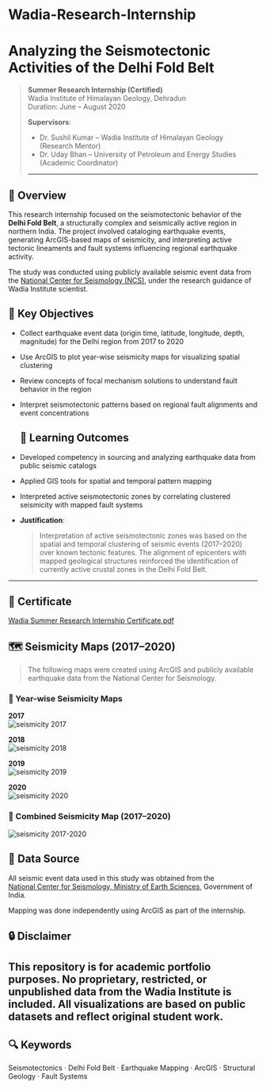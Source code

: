 # Wadia-Research-Internship
# Analyzing the Seismotectonic Activities of the Delhi Fold Belt
> **Summer Research Internship (Certified)**  
> Wadia Institute of Himalayan Geology, Dehradun  
> Duration: June – August 2020  
>  
> **Supervisors**:  
> - Dr. Sushil Kumar – Wadia Institute of Himalayan Geology (Research Mentor)  
> - Dr. Uday Bhan – University of Petroleum and Energy Studies (Academic Coordinator)
> - ---

## 📘 Overview

This research internship focused on the seismotectonic behavior of the **Delhi Fold Belt**, a structurally complex and seismically active region in northern India. The project involved cataloging earthquake events, generating ArcGIS-based maps of seismicity, and interpreting active tectonic lineaments and fault systems influencing regional earthquake activity.

The study was conducted using publicly available seismic event data from the [National Center for Seismology (NCS)](https://seismo.gov.in), under the research guidance of Wadia Institute scientist.

## 🎯 Key Objectives

- Collect earthquake event data (origin time, latitude, longitude, depth, magnitude) for the Delhi region from 2017 to 2020  
- Use ArcGIS to plot year-wise seismicity maps for visualizing spatial clustering  
- Review concepts of focal mechanism solutions to understand fault behavior in the region  
- Interpret seismotectonic patterns based on regional fault alignments and event concentrations

  ## 🧠 Learning Outcomes

- Developed competency in sourcing and analyzing earthquake data from public seismic catalogs  
- Applied GIS tools for spatial and temporal pattern mapping  
- Interpreted active seismotectonic zones by correlating clustered seismicity with mapped fault systems  
- **Justification**:  
  > Interpretation of active seismotectonic zones was based on the spatial and temporal clustering of seismic events (2017–2020) over known tectonic features. The alignment of epicenters with mapped geological structures reinforced the identification of currently active crustal zones in the Delhi Fold Belt.

---
## 📄 Certificate
[Wadia Summer Research Internship Certificate.pdf](https://github.com/user-attachments/files/20774198/Wadia.Summer.Research.Internship.Certificate.pdf)

## 🗺️ Seismicity Maps (2017–2020)

> The following maps were created using ArcGIS and publicly available earthquake data from the National Center for Seismology.

### 🔹 Year-wise Seismicity Maps

**2017**  
![seismicity 2017](https://github.com/user-attachments/assets/776a2400-ee58-4a99-8b6f-192e988a61b4)

**2018**  
![seismicity 2018](https://github.com/user-attachments/assets/05e93e68-3711-4dd5-a00b-1dff7d72abff)

**2019**  
![seismicity 2019](https://github.com/user-attachments/assets/3b957ab7-606a-4f50-9e1d-80ed5781d747)

**2020**  
![seismicity 2020](https://github.com/user-attachments/assets/29aa7e22-748c-4714-9c23-a3f5b53c977e)

### 🔹 Combined Seismicity Map (2017–2020)
![seismicity 2017-2020](https://github.com/user-attachments/assets/6ee63a14-4aea-4667-ac60-6424288ae113)


## 📌 Data Source

All seismic event data used in this study was obtained from the  
[National Center for Seismology, Ministry of Earth Sciences](https://seismo.gov.in), Government of India.

Mapping was done independently using ArcGIS as part of the internship.

## 🔒 Disclaimer

This repository is for academic portfolio purposes. No proprietary, restricted, or unpublished data from the Wadia Institute is included. All visualizations are based on public datasets and reflect original student work.
---

## 🔍 Keywords

Seismotectonics · Delhi Fold Belt · Earthquake Mapping · ArcGIS · Structural Geology · Fault Systems
